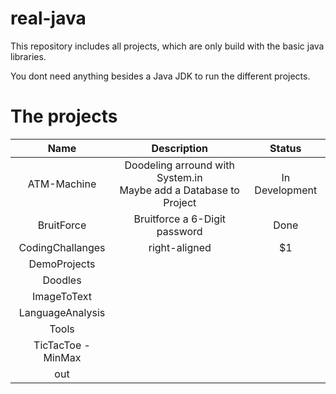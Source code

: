 # real-java
This repository includes all projects, which are only build with the basic java libraries.

You dont need anything besides a Java JDK to run the different projects.

# The projects
| Name   |      Description     |  Status |
|:----------:|:-------------:|:------:|
| ATM-Machine |  Doodeling arround with System.in <br> Maybe add a Database to Project| In Development |
| BruitForce | Bruitforce a 6-Digit password | Done |
| CodingChallanges | right-aligned |    $1 |
| DemoProjects | | |
| Doodles | | |
| ImageToText | | |
| LanguageAnalysis | | |
| Tools | | |
| TicTacToe - MinMax | | |
| out | | |
